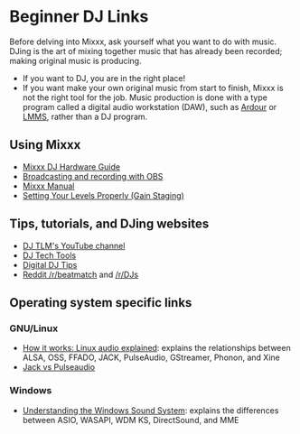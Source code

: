 # Beginner DJ Links

Before delving into Mixxx, ask yourself what you want to do with music.
DJing is the art of mixing together music that has already been
recorded; making original music is producing. 
* If you want to DJ, you are
in the right place!
* If you want make your own original music from start
to finish, Mixxx is not the right tool for the job. Music production is
done with a type program called a digital audio workstation (DAW), such
as [Ardour](http://ardour.org/) or [LMMS](http://lmms.io/), rather than
a DJ program.


## Using Mixxx

  - [Mixxx DJ Hardware Guide](hardware-compatibility.md)
  - [Broadcasting and recording with OBS](broadcasting-with-obs.md)
  - [Mixxx Manual](http://mixxx.org/manual/latest/)
  - [Setting Your Levels Properly (Gain
    Staging)](http://mixxx.org/manual/latest/chapters/djing_with_mixxx.html#setting-your-levels-properly-gain-staging)

## Tips, tutorials, and DJing websites

  - [DJ TLM's YouTube
    channel](https://www.youtube.com/channel/UC7oEb0WuQTZitaPz9W7SQUw)
  - [DJ Tech Tools](http://djtechtools.com/)
  - [Digital DJ Tips](http://www.digitaldjtips.com/)
  - [Reddit /r/beatmatch](https://www.reddit.com/r/beatmatch) and
    [/r/DJs](https://www.reddit.com/r/DJs/)

## Operating system specific links

### GNU/Linux

  - [How it works: Linux audio
    explained](https://web.archive.org/web/20170622190455/http://tuxradar.com/content/how-it-works-linux-audio-explained):
    explains the relationships between ALSA, OSS, FFADO, JACK,
    PulseAudio, GStreamer, Phonon, and Xine
  - [Jack vs Pulseaudio](http://unix.stackexchange.com/a/181625)

### Windows

  - [Understanding the Windows Sound
    System](http://promos.chooch.us/archives/479): explains the
    differences between ASIO, WASAPI, WDM KS, DirectSound, and MME
